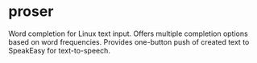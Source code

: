 proser
======

Word completion for Linux text input. Offers multiple completion options based on word frequencies. Provides one-button push of created text to SpeakEasy for text-to-speech.